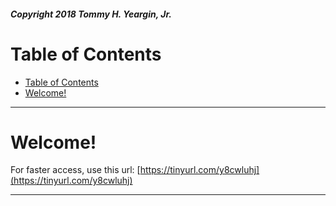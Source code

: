 ##### Copyright 2018 Tommy H. Yeargin, Jr.
# Table of Contents
- [Table of Contents](#table-of-contents)
- [Welcome!](#welcome)

---

# Welcome!
For faster access, use this url: [https://tinyurl.com/y8cwluhj](https://tinyurl.com/y8cwluhj)

---

